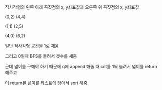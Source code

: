  직사각형의 왼쪽 아래 꼭짓점의 x, y좌표값과 오른쪽 위 꼭짓점의 x, y좌표값

(0,2) (4,4)

(1,1) (2,5)

(4,0) (6,2)

일단 직사각형 공간을 1로 채움

그리고 0일때 BFS를 돌려서 갯수를 세줌

근데 넓이를 구해야 하기 때문에 q에 append 해줄 때 cnt를 1씩 늘려서 넓이를 return해주고

이 return된 넓이를 리스트에 담아서 sort 해줌
